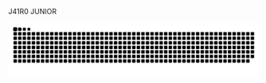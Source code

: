 J41R0 JUNIOR

![Snake animation](https://github.com/ellen2121/ellen2121/blob/output/github-contribution-grid-snake.svg)
